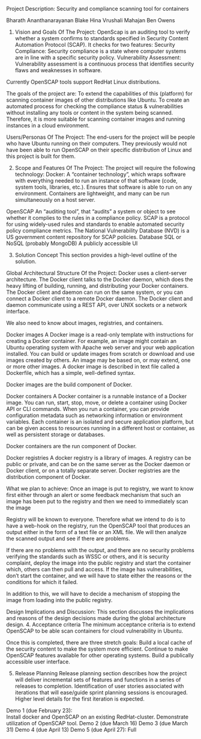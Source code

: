  Project Description:
Security and compliance scanning tool for containers

Bharath Ananthanarayanan
Blake Hina
Vrushali Mahajan
Ben Owens
 
1.   Vision and Goals Of The Project:
	OpenScap is an auditing tool to verify whether a system confirms to standards specified in Security Content Automation Protocol (SCAP). It checks for two features:
Security Compliance: Security compliance is a state where computer systems are in line with a specific security policy. 
Vulnerability Assessment: Vulnerability assessment is a continuous process that identifies security flaws and weaknesses in software.

Currently OpenSCAP tools support RedHat Linux distributions. 

The goals of the project are:
To extend the capabilities of this (platform) for scanning container images of other distributions like Ubuntu.
To create an automated process for checking the compliance status & vulnerabilities without installing any tools or content in the system being scanned. Therefore, it is more suitable for scanning container images and running instances in a cloud environment.

Users/Personas Of The Project:
	The end-users for the project will be people who have Ubuntu running on their computers. They previously would not have been able to run OpenSCAP on their specific distribution of Linux and this project is built for them. 


2.   Scope and Features Of The Project:
The project will require the following technology:
Docker:
A “container technology”, which wraps software with everything needed to run an instance of that software (code, system tools, libraries, etc.).
Ensures that software is able to run on any environment.
Containers are lightweight, and many can be run simultaneously on a host server.

OpenSCAP
An “auditing tool”, that “audits” a system or object to see whether it complies to the rules in a compliance policy.
SCAP is a protocol for using widely-used rules and standards to enable automated security policy compliance metrics.
The National Vulnerability Database (NVD) is a US government content repository for SCAP policies.
Database
SQL or NoSQL (probably MongoDB)
A publicly accessible UI




 
3.   Solution Concept
This section provides a high-level outline of the solution.
 
Global Architectural Structure Of the Project:
Docker uses a client-server architecture. The Docker client talks to the Docker daemon, which does the heavy lifting of building, running, and distributing your Docker containers. The Docker client and daemon can run on the same system, or you can connect a Docker client to a remote Docker daemon. The Docker client and daemon communicate using a REST API, over UNIX sockets or a network interface.



       





We also need to know about images, registries, and containers.

Docker images
A Docker image is a read-only template with instructions for creating a Docker container. For example, an image might contain an Ubuntu operating system with Apache web server and your web application installed. You can build or update images from scratch or download and use images created by others. An image may be based on, or may extend, one or more other images. A docker image is described in text file called a Dockerfile, which has a simple, well-defined syntax.

Docker images are the build component of Docker.

Docker containers
A Docker container is a runnable instance of a Docker image. You can run, start, stop, move, or delete a container using Docker API or CLI commands. When you run a container, you can provide configuration metadata such as networking information or environment variables. Each container is an isolated and secure application platform, but can be given access to resources running in a different host or container, as well as persistent storage or databases.

Docker containers are the run component of Docker.


Docker registries
A docker registry is a library of images. A registry can be public or private, and can be on the same server as the Docker daemon or Docker client, or on a totally separate server. Docker registries are the distribution component of Docker.


What we plan to achieve:
Once an image is put to registry, we want to know first either through an alert or some feedback mechanism that such an image has been put to the registry and then we need to immediately scan the image

Registry will be known to everyone. Therefore what we intend to do is to have a web-hook on the registry, run the OpenSCAP tool that produces an output either in the form of a text file or an XML file. We will then analyze the scanned output and see if there are problems.

If there are no problems with the output, and there are no security problems verifying the standards such as WSSC or others, and it is security complaint, deploy the image into the public registry and start the container which, others can then pull and access. If the image has vulnerabilities, don’t start the container, and we will have to state either the reasons or the conditions for which it failed.

In addition to this, we will have to decide a mechanism of stopping the image from loading into the public registry.


Design Implications and Discussion:
This section discusses the implications and reasons of the design decisions made during the global architecture design.
4. Acceptance criteria
The minimum acceptance criteria is to extend OpenSCAP to be able scan containers for cloud vulnerability in Ubuntu.

Once this is completed, there are three stretch goals:
Build a local cache of the security content to make the system more efficient. 
Continue to make OpenSCAP features available for other operating systems. 
Build a publically accessible user interface. 

5.  Release Planning
Release planning section describes how the project will deliver incremental sets of features and functions in a series of releases to completion. Identification of user stories associated with iterations that will ease/guide sprint planning sessions is encouraged. Higher level details for the first iteration is expected.
        	
Demo 1 (due February 23):  
Install docker and OpenSCAP on an existing RedHat-cluster.
Demonstrate utilization of OpenSCAP tool.
Demo 2 (due March 16)
Demo 3 (due March 31)
Demo 4 (due April 13) 
Demo 5 (due April 27): Full 
 
 
 
 
 
 

